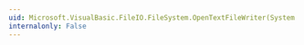 ```yaml
---
uid: Microsoft.VisualBasic.FileIO.FileSystem.OpenTextFileWriter(System.String,System.Boolean)
internalonly: False
---
```

